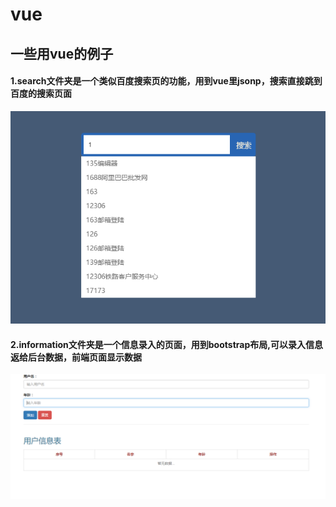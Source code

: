 # vue
## 一些用vue的例子
#### 1.search文件夹是一个类似百度搜索页的功能，用到vue里jsonp，搜索直接跳到百度的搜索页面
 ![image](https://github.com/wumao016/vue2/raw/master/img/index.png)
#### 2.information文件夹是一个信息录入的页面，用到bootstrap布局,可以录入信息返给后台数据，前端页面显示数据
![image](https://github.com/wumao016/vue2/raw/master/img/inf.png)
